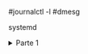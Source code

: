 #journalctl -l
#dmesg

systemd
<details>
	<summary>
	Parte 1
	</summary>

	<details>
		<summary>
		a) Configure su máquina virtual de laboratorio con los datos proporcionados por el profesor.
		Analice los ficheros básicos de configuración (interfaces, hosts, resolv.conf, nsswitch.conf, sources.list, etc.)
		</summary>
		Detalles de la pregunta A.
	</details>

	<details>
		<summary>	
			b) ¿Qué distro y versión tiene la máquina inicialmente entregada?. Actualice su máquina a la última versión estable disponible.
		</summary>
	</details>

	<details>
		<summary>
		c) Identifique la secuencia completa de arranque de una máquina basada en la distribución de referencia (desde la pulsación del botón de arranque hasta la pantalla de login). ¿Qué target por defecto tiene su máquina?. ¿Cómo podría cambiar el target de arranque?. ¿Qué targets tiene su sistema y en qué estado se encuentran?. ¿Y los services?. Obtenga la relación de servicios de su sistema y su estado. ¿Qué otro tipo de unidades existen?.
		</summary>
	</details>

	<details>
		<summary>
		d) Determine los tiempos aproximados de botado de su kernel y del userspace. Obtenga la relación de los tiempos de ejecución de los services de su sistema.
		</summary>
	</details>

	<details>
		<summary>
		e) Investigue si alguno de los servicios del sistema falla. Pruebe algunas de las opciones del sistema de registro journald. Obtenga toda la información journald referente al proceso de botado de la máquina. ¿Qué hace el systemd-timesyncd?.
		</summary>
	</details>


	<details>
		<summary>
		f) Identifique y cambie los principales parámetros de su segundo interface de red (ens34). Configure un segundo interface lógico. Al terminar, déjelo como estaba.
		</summary>

	</details>


	<details>
		<summary>
		g) ¿Qué rutas (routing) están definidas en su sistema?. Incluya una nueva ruta estática a una determinada red.
		</summary>
	</details>


	<details>
		<summary>
		h) En el apartado d) se ha familiarizado con los services que corren en su sistema. ¿Son necesarios todos ellos?. Si identifica servicios no necesarios, proceda adecuadamente. Una limpieza no le vendrá mal a su equipo, tanto desde el punto de vista de la seguridad, como del rendimiento.
		</summary>
	</details>


	<details>
		<summary>
		i) Diseñe y configure un pequeño “script” y defina la correspondiente unidad de tipo service para que se ejecute en el proceso de botado de su máquina.
		</summary>
	</details>



	<details>
		<summary>
		j) Identifique las conexiones de red abiertas a y desde su equipo.
		</summary>
	</details>

	<details>
		<summary>
		k) Nuestro sistema es el encargado de gestionar la CPU, memoria, red, etc., como soporte a los datos y procesos. Monitorice en “tiempo real” la información relevante de los procesos del sistema y los recursos consumidos. Monitorice en “tiempo real” las conexiones de su sistema.
		</summary>
	</details>

	<details>
		<summary>
		l) Un primer nivel de filtrado de servicios los constituyen los tcp-wrappers. Configure el tcp-wrapper de su sistema (basado en los ficheros hosts.allow y hosts.deny) para permitir conexiones SSH a un determinado conjunto de IPs y denegar al resto. ¿Qué política general de filtrado ha aplicado?. ¿Es lo mismo el tcp-wrapper que un firewall?. Procure en este proceso no perder conectividad con su máquina. No se olvide que trabaja contra ella en remoto por ssh.
		</summary>
	</details>


	<details>
		<summary>
		m) Existen múltiples paquetes para la gestión de logs (syslog, syslog-ng, rsyslog). Utilizando el rsyslog pruebe su sistema de log local. Pruebe también el journald.
		</summary>
	</details>



	<details>
		<summary>
		n) Configure IPv6 6to4 y pruebe ping6 y ssh sobre dicho protocolo. ¿Qué hace su tcp-wrapper en las conexiones ssh en IPv6? Modifique su tcp-wapper siguiendo el criterio del apartado h).¿Necesita IPv6?. ¿Cómo se deshabilita IPv6 en su equipo?
		</summary>
	</details>




</details>

